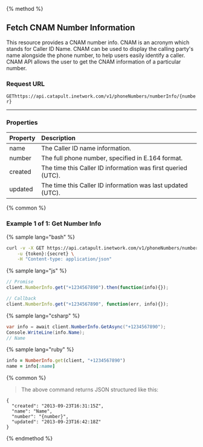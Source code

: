 {% method %}

## Fetch CNAM Number Information
This resource provides a CNAM number info. CNAM is an acronym which stands for Caller ID Name. CNAM can be used to display the calling party's name alongside the phone number, to help users easily identify a caller. CNAM API allows the user to get the CNAM information of a particular number.

### Request URL

<code class="get">GET</code>`https://api.catapult.inetwork.com/v1/phoneNumbers/numberInfo/{number}`

---

### Properties
| Property | Description                                                  |
|:---------|:-------------------------------------------------------------|
| name     | The Caller ID name information.                              |
| number   | The full phone number, specified in E.164 format.            |
| created  | The time this Caller ID information was first queried (UTC). |
| updated  | The time this Caller ID information was last updated (UTC).  |

{% common %}

### Example 1 of 1: Get Number Info

{% sample lang="bash" %}

```bash
curl -v -X GET https://api.catapult.inetwork.com/v1/phoneNumbers/numberInfo/{number} \
	-u {token}:{secret} \
	-H "Content-type: application/json"
```

{% sample lang="js" %}

```js
// Promise
client.NumberInfo.get("+1234567890").then(function(info){});

// Callback
client.NumberInfo.get("+1234567890", function(err, info){});
```

{% sample lang="csharp" %}

```csharp
var info = await client.NumberInfo.GetAsync("+1234567890");
Console.WriteLine(info.Name);
// Name
```

{% sample lang="ruby" %}

```ruby
info = NumberInfo.get(client, "+1234567890")
name = info[:name]
```

{% common %}

> The above command returns JSON structured like this:

```
{
  "created": "2013-09-23T16:31:15Z",
  "name": "Name",
  "number": "{number}",
  "updated": "2013-09-23T16:42:18Z"
}
```
{% endmethod %}
